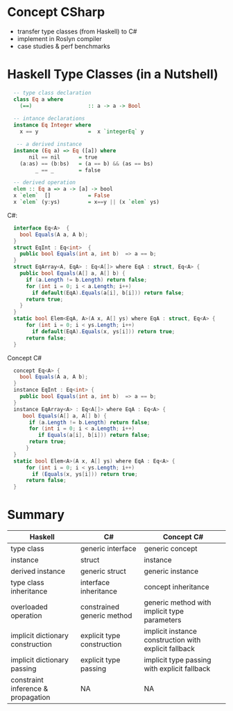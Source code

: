 # Concept CSharp

* transfer type classes (from Haskell) to C#
* implement in Roslyn compiler
* case studies & perf benchmarks

#  Haskell Type Classes (in a Nutshell)

```Haskell
  -- type class declaration
  class Eq a where 
    (==)                  :: a -> a -> Bool
  
  -- intance declarations
  instance Eq Integer where 
    x == y                =  x `integerEq` y

   -- a derived instance
  instance (Eq a) => Eq ([a]) where 
       nil == nil      = true
    (a:as) == (b:bs)   = (a == b) && (as == bs)
         _ == _        = false

  -- derived operation
  elem :: Eq a => a -> [a] -> bool
  x `elem`  []            = False
  x `elem` (y:ys)         = x==y || (x `elem` ys)  
```

C#:
```csharp
  interface Eq<A>  {
    bool Equals(A a, A b);
  }
  struct EqInt : Eq<int>  {
    public bool Equals(int a, int b)  => a == b; 
  }
  struct EqArray<A, EqA> : Eq<A[]> where EqA : struct, Eq<A> {
    public bool Equals(A[] a, A[] b) {
      if (a.Length != b.Length) return false;
      for (int i = 0; i < a.Length; i++)
        if default(EqA).Equals(a[i], b[i])) return false;
      return true;
    }
  }
  static bool Elem<EqA, A>(A x, A[] ys) where EqA : struct, Eq<A> {
      for (int i = 0; i < ys.Length; i++) 
        if default(EqA).Equals(x, ys[i])) return true;
      return false;
  }
```

Concept C#
```csharp
  concept Eq<A> {
    bool Equals(A a, A b);
  }
  instance EqInt : Eq<int> {
    public bool Equals(int a, int b)  => a == b; 
  }
  instance EqArray<A> : Eq<A[]> where EqA : Eq<A> {
     bool Equals(A[] a, A[] b) {
       if (a.Length != b.Length) return false;
       for (int i = 0; i < a.Length; i++)
          if Equals(a[i], b[i])) return false;
       return true;
      }
  }
  static bool Elem<A>(A x, A[] ys) where EqA : Eq<A> {
      for (int i = 0; i < ys.Length; i++)
        if (Equals(x, ys[i])) return true;
      return false;
  }
```

# Summary

| Haskell | C#| Concept C# |
----------|--------|--------
|type class	| generic interface| generic concept 
|instance	| struct           | instance
|derived instance | generic struct | generic instance
|type class inheritance	| interface inheritance | concept inheritance
|overloaded operation | constrained generic method | generic method with implicit type parameters
|implicit dictionary construction | explicit type construction | implicit instance construction with explicit fallback
|implicit dictionary passing | explicit type passing | implicit type passing with explicit fallback
|constraint inference & propagation | NA | NA

